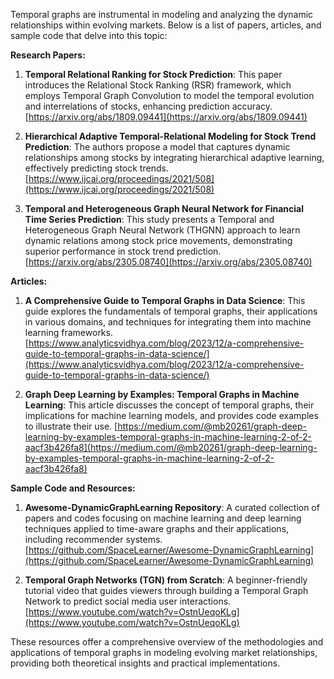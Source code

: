 Temporal graphs are instrumental in modeling and analyzing the dynamic relationships within evolving markets. Below is a list of papers, articles, and sample code that delve into this topic:

**Research Papers:**

1. **Temporal Relational Ranking for Stock Prediction**: This paper introduces the Relational Stock Ranking (RSR) framework, which employs Temporal Graph Convolution to model the temporal evolution and interrelations of stocks, enhancing prediction accuracy. [https://arxiv.org/abs/1809.09441](https://arxiv.org/abs/1809.09441)

2. **Hierarchical Adaptive Temporal-Relational Modeling for Stock Trend Prediction**: The authors propose a model that captures dynamic relationships among stocks by integrating hierarchical adaptive learning, effectively predicting stock trends. [https://www.ijcai.org/proceedings/2021/508](https://www.ijcai.org/proceedings/2021/508)

3. **Temporal and Heterogeneous Graph Neural Network for Financial Time Series Prediction**: This study presents a Temporal and Heterogeneous Graph Neural Network (THGNN) approach to learn dynamic relations among stock price movements, demonstrating superior performance in stock trend prediction. [https://arxiv.org/abs/2305.08740](https://arxiv.org/abs/2305.08740)

**Articles:**

1. **A Comprehensive Guide to Temporal Graphs in Data Science**: This guide explores the fundamentals of temporal graphs, their applications in various domains, and techniques for integrating them into machine learning frameworks. [https://www.analyticsvidhya.com/blog/2023/12/a-comprehensive-guide-to-temporal-graphs-in-data-science/](https://www.analyticsvidhya.com/blog/2023/12/a-comprehensive-guide-to-temporal-graphs-in-data-science/)

2. **Graph Deep Learning by Examples: Temporal Graphs in Machine Learning**: This article discusses the concept of temporal graphs, their implications for machine learning models, and provides code examples to illustrate their use. [https://medium.com/@mb20261/graph-deep-learning-by-examples-temporal-graphs-in-machine-learning-2-of-2-aacf3b426fa8](https://medium.com/@mb20261/graph-deep-learning-by-examples-temporal-graphs-in-machine-learning-2-of-2-aacf3b426fa8)

**Sample Code and Resources:**

1. **Awesome-DynamicGraphLearning Repository**: A curated collection of papers and codes focusing on machine learning and deep learning techniques applied to time-aware graphs and their applications, including recommender systems. [https://github.com/SpaceLearner/Awesome-DynamicGraphLearning](https://github.com/SpaceLearner/Awesome-DynamicGraphLearning)

2. **Temporal Graph Networks (TGN) from Scratch**: A beginner-friendly tutorial video that guides viewers through building a Temporal Graph Network to predict social media user interactions. [https://www.youtube.com/watch?v=OstnUeqoKLg](https://www.youtube.com/watch?v=OstnUeqoKLg)

These resources offer a comprehensive overview of the methodologies and applications of temporal graphs in modeling evolving market relationships, providing both theoretical insights and practical implementations. 
